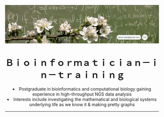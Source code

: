 <img src="https://github.com/AlicenJoyHenning/honours_2023/blob/main/images/00_other/profile.jpg?raw=true" alt="MasterHead">
<div style="text-align: center;">
  <h1 align="center">Ｂｉｏｉｎｆｏｒｍａｔｉｃｉａｎ－ｉｎ－ｔｒａｉｎｉｎｇ</newline></h1>

<div align="center">
  <li>Postgraduate in bioinformatics and computational biology gaining experience in high-throughput NGS data analysis</li>
  <li>Interests include investigating the mathematical and biological systems underlying life as we know it & making pretty graphs</li>
</div>
    <hr width="100%" size="2" align="center" >

